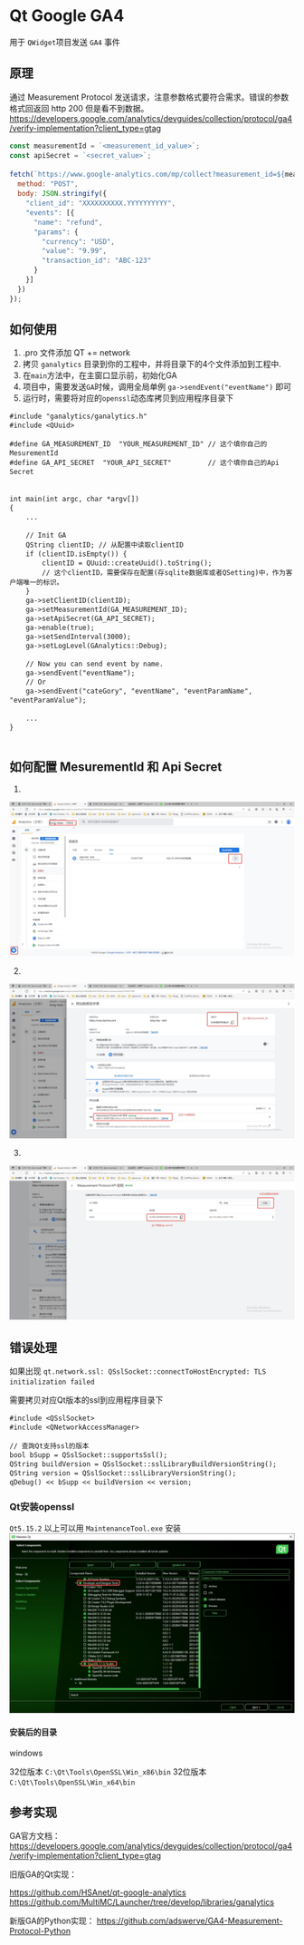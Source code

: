 # Qt Google GA4

用于 `QWidget`项目发送 `GA4` 事件

## 原理

通过 Measurement Protocol 发送请求，注意参数格式要符合需求。错误的参数格式回返回 http 200 但是看不到数据。
<https://developers.google.com/analytics/devguides/collection/protocol/ga4/verify-implementation?client_type=gtag>

```js
const measurementId = `<measurement_id_value>`;
const apiSecret = `<secret_value>`;

fetch(`https://www.google-analytics.com/mp/collect?measurement_id=${measurementId}&api_secret=${apiSecret}`, {
  method: "POST",
  body: JSON.stringify({
    "client_id": "XXXXXXXXXX.YYYYYYYYYY",
    "events": [{
      "name": "refund",
      "params": {
        "currency": "USD",
        "value": "9.99",
        "transaction_id": "ABC-123"
      }
    }]
  })
});
```

## 如何使用

1. .pro 文件添加 QT += network
2. 拷贝 `ganalytics` 目录到你的工程中，并将目录下的4个文件添加到工程中.
3. 在`main`方法中，在主窗口显示前，初始化GA
4. 项目中，需要发送`GA`时候，调用全局单例 `ga->sendEvent("eventName")` 即可
5. 运行时，需要将对应的`openssl`动态库拷贝到应用程序目录下

```
#include "ganalytics/ganalytics.h"
#include <QUuid>

#define GA_MEASUREMENT_ID  "YOUR_MEASUREMENT_ID" // 这个填你自己的MesurementId
#define GA_API_SECRET  "YOUR_API_SECRET"         // 这个填你自己的Api Secret


int main(int argc, char *argv[])
{
    ...

    // Init GA
    QString clientID; // 从配置中读取clientID
    if (clientID.isEmpty()) {
        clientID = QUuid::createUuid().toString();
        // 这个clientID，需要保存在配置(存sqlite数据库或者QSetting)中，作为客户端唯一的标识。
    }
    ga->setClientID(clientID);
    ga->setMeasurementId(GA_MEASUREMENT_ID);
    ga->setApiSecret(GA_API_SECRET);
    ga->enable(true);
    ga->setSendInterval(3000);
    ga->setLogLevel(GAnalytics::Debug);

    // Now you can send event by name.
    ga->sendEvent("eventName");
    // Or
    ga->sendEvent("cateGory", "eventName", "eventParamName", "eventParamValue");

    ...
}


```

## 如何配置 MesurementId 和 Api Secret

1.
![avatar](docs/1.jpg)

2.
![avatar](docs/2.jpg)

3.
![avatar](docs/3.jpg)

## 错误处理

如果出现 `qt.network.ssl: QSslSocket::connectToHostEncrypted: TLS initialization failed`

需要拷贝对应Qt版本的ssl到应用程序目录下

```
#include <QSslSocket>
#include <QNetworkAccessManager>

// 查詢Qt支持ssl的版本
bool bSupp = QSslSocket::supportsSsl();
QString buildVersion = QSslSocket::sslLibraryBuildVersionString();
QString version = QSslSocket::sslLibraryVersionString();
qDebug() << bSupp << buildVersion << version;
```

### Qt安装openssl

`Qt5.15.2` 以上可以用 `MaintenanceTool.exe` 安装
![avatar](docs/qt-openssl.jpg)

#### 安装后的目录

windows

32位版本 `C:\Qt\Tools\OpenSSL\Win_x86\bin`
32位版本 `C:\Qt\Tools\OpenSSL\Win_x64\bin`

## 参考实现

GA官方文档：
<https://developers.google.com/analytics/devguides/collection/protocol/ga4/verify-implementation?client_type=gtag>

旧版GA的Qt实现：

<https://github.com/HSAnet/qt-google-analytics>
<https://github.com/MultiMC/Launcher/tree/develop/libraries/ganalytics>

新版GA的Python实现：
<https://github.com/adswerve/GA4-Measurement-Protocol-Python>
